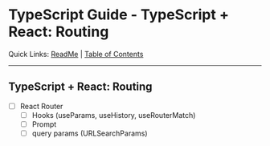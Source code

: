 # TypeScript Guide - TypeScript + React: Routing
Quick Links: [ReadMe](../README.md) | [Table of Contents](00-index.md)

---

## TypeScript + React: Routing

 - [ ] React Router
   - [ ] Hooks (useParams, useHistory, useRouterMatch)
   - [ ] Prompt
   - [ ] query params (URLSearchParams)